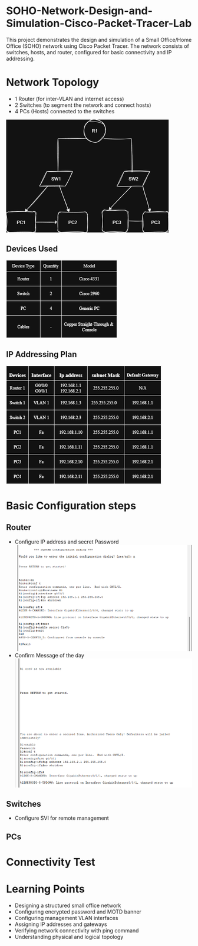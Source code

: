 # SOHO-Network-Design-and-Simulation-Cisco-Packet-Tracer-Lab
This project demonstrates the design and simulation of a Small Office/Home Office (SOHO) network using Cisco Packet Tracer. The network consists of switches, hosts, and router, configured for basic connectivity and IP addressing.
# Network Topology
- 1 Router (for inter-VLAN and internet access)
- 2 Switches (to segment the network and connect hosts)
- 4 PCs (Hosts) connected to the switches
  
![Network Diagram](Images/soho.png)
## Devices Used

![Network Spreadsheet](Images/Devices.png)

## IP Addressing Plan

![IP Plan Spreedsheet](Images/IP.png)

# Basic Configuration steps
## Router
- Configure IP address and secret Password
![Router](Images/Router.png)
- Confirm Message of the day
![motd](Images/motd.png)

## Switches 
- Configure SVI for remote management

## PCs

# Connectivity Test

# Learning Points 
- Designing a structured small office network
- Configuring encrypted password and MOTD banner
- Configuring management VLAN interfaces
- Assigning IP addresses and gateways
- Verifying network connectivity with ping command
- Understanding physical and logical topology
